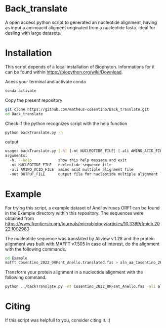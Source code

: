 # Back_translate
A open access python script to generated an nucleotide alignment, having as input a aminoacid aligment originated from a nucleotide fasta. Ideal for dealing with large datasets.

# Installation

This script depends of a local installation of Biophyton. Informations for it can be found within https://biopython.org/wiki/Download.

Acess your terminal and activate conda

```bash
conda activate
```
Copy the present repository
```bash 
git clone https://github.com/matheus-cosentino/Back_translate.git
cd Back_translate
```

Check if the python recognizes script with the help function

```bash
python backTranslate.py -h
```

output

```bash
usage: backTranslate.py [-h] [-nt NUCLEOTIDE_FILE] [-ali AMINO_ACID_FILE] [-out OUTPUT_FILE]
arguments:
  -h, --help            show this help message and exit
  -nt NUCLEOTIDE_FILE   nucleotide sequence file
  -ali AMINO_ACID_FILE  amino acid multiple alignment file
  -out OUTPUT_FILE      output file for nucleotide multiple alignment ````
```

# Example
For trying this script, a example dataset of Anelloviruses ORF1 can be found in the Example directory within this repository. 
The sequences were obtained from https://www.frontiersin.org/journals/microbiology/articles/10.3389/fmicb.2022.1002963

The nucleotide sequence was translated by Aliview v.1.28 and the protein alignment was built with MAFFT v7.505 
In case of interest, do the alignment with the following commands.
```bash
cd Example
mafft Cosentino_2022_ORFsnt_Anello.translated.fas > aln_aa_Cosentino_2022_Anello.fasta
```
Transform your protein alignment in a nucleotide alignment with the following command.

```bash
python ../backTranslate.py -nt Cosentino_2022_ORFsnt_Anello.fas -ali aln_aa_Cosentino_2022_Anello.fasta -out aln_nt_aa_Cosentino_2022_Anello.fasta
```

# Citing
If this script was helpfull to you, consider citing it. :)

